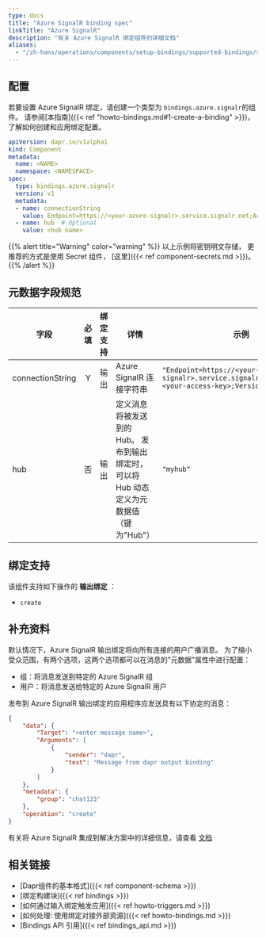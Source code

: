 ```yaml
---
type: docs
title: "Azure SignalR binding spec"
linkTitle: "Azure SignalR"
description: "有关 Azure SignalR 绑定组件的详细文档"
aliases:
  - "/zh-hans/operations/components/setup-bindings/supported-bindings/signalr/"
---
```


## 配置

若要设置 Azure SignalR 绑定，请创建一个类型为 `bindings.azure.signalr`的组件。 请参阅[本指南]({{< ref "howto-bindings.md#1-create-a-binding" >}})，了解如何创建和应用绑定配置。


```yaml
apiVersion: dapr.io/v1alpha1
kind: Component
metadata:
  name: <NAME>
  namespace: <NAMESPACE>
spec:
  type: bindings.azure.signalr
  version: v1
  metadata:
  - name: connectionString
    value: Endpoint=https://<your-azure-signalr>.service.signalr.net;AccessKey=<your-access-key>;Version=1.0;
  - name: hub  # Optional
    value: <hub name>
```

{{% alert title="Warning" color="warning" %}}
以上示例将密钥明文存储， 更推荐的方式是使用 Secret 组件， [这里]({{< ref component-secrets.md >}})。
{{% /alert %}}

## 元数据字段规范

| 字段               | 必填 | 绑定支持 | 详情                                                  | 示例                                                                                                                 |
| ---------------- |:--:| ---- | --------------------------------------------------- | ------------------------------------------------------------------------------------------------------------------ |
| connectionString | Y  | 输出   | Azure SignalR 连接字符串                                 | `"Endpoint=https://<your-azure-signalr>.service.signalr.net;AccessKey=<your-access-key>;Version=1.0;"` |
| hub              | 否  | 输出   | 定义消息将被发送到的 Hub。 发布到输出绑定时，可以将 Hub 动态定义为元数据值（键为"Hub"） | `"myhub"`                                                                                                          |


## 绑定支持

该组件支持如下操作的 **输出绑定** ：

- `create`

## 补充资料

默认情况下，Azure SignalR 输出绑定将向所有连接的用户广播消息。 为了缩小受众范围，有两个选项，这两个选项都可以在消息的"元数据"属性中进行配置：

- 组：将消息发送到特定的 Azure SignalR 组
- 用户：将消息发送给特定的 Azure SignalR 用户

发布到 Azure SignalR 输出绑定的应用程序应发送具有以下协定的消息：

```json
{
    "data": {
        "Target": "<enter message name>",
        "Arguments": [
            {
                "sender": "dapr",
                "text": "Message from dapr output binding"
            }
        ]
    },
    "metadata": {
        "group": "chat123"
    },
    "operation": "create"
}
```

有关将 Azure SignalR 集成到解决方案中的详细信息，请查看 [文档](https://docs.microsoft.com/azure/azure-signalr/)

## 相关链接

- [Dapr组件的基本格式]({{< ref component-schema >}})
- [绑定构建块]({{< ref bindings >}})
- [如何通过输入绑定触发应用]({{< ref howto-triggers.md >}})
- [如何处理: 使用绑定对接外部资源]({{< ref howto-bindings.md >}})
- [Bindings API 引用]({{< ref bindings_api.md >}})

